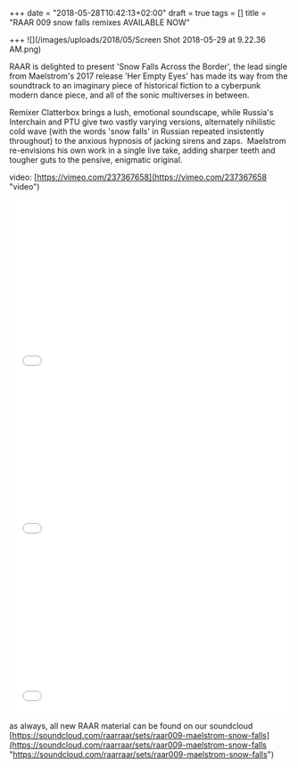 +++
date = "2018-05-28T10:42:13+02:00"
draft = true
tags = []
title = "RAAR 009 snow falls remixes AVAILABLE NOW"

+++
![](/images/uploads/2018/05/Screen Shot 2018-05-29 at 9.22.36 AM.png)

RAAR is delighted to present 'Snow Falls Across the Border', the lead single from Maelstrom's 2017 release 'Her Empty Eyes' has made its way from the soundtrack to an imaginary piece of historical fiction to a cyberpunk modern dance piece, and all of the sonic multiverses in between.

Remixer Clatterbox brings a lush, emotional soundscape, while Russia's Interchain and PTU give two vastly varying versions, alternately nihilistic cold wave (with the words 'snow falls' in Russian repeated insistently throughout) to the anxious hypnosis of jacking sirens and zaps.  Maelstrom re-envisions his own work in a single live take, adding sharper teeth and tougher guts to the pensive, enigmatic original.

video: [https://vimeo.com/237367658](https://vimeo.com/237367658 "video")

<iframe width="100%" height="20" scrolling="no" frameborder="no" allow="autoplay" src="[https://w.soundcloud.com/player/?url=https%3A//api.soundcloud.com/tracks/421290537&color=%23322422&inverse=false&auto_play=false&show_user=true](https://w.soundcloud.com/player/?url=https%3A//api.soundcloud.com/tracks/421290537&color=%23322422&inverse=false&auto_play=false&show_user=true "https://w.soundcloud.com/player/?url=https%3A//api.soundcloud.com/tracks/421290537&color=%23322422&inverse=false&auto_play=false&show_user=true")"></iframe>

<iframe width="100%" height="300" scrolling="no" frameborder="no" allow="autoplay" src="[https://w.soundcloud.com/player/?url=https%3A//api.soundcloud.com/tracks/421385172&color=%23322422&auto_play=false&hide_related=false&show_comments=true&show_user=true&show_reposts=false&show_teaser=true&visual=true](https://w.soundcloud.com/player/?url=https%3A//api.soundcloud.com/tracks/421385172&color=%23322422&auto_play=false&hide_related=false&show_comments=true&show_user=true&show_reposts=false&show_teaser=true&visual=true "https://w.soundcloud.com/player/?url=https%3A//api.soundcloud.com/tracks/421385172&color=%23322422&auto_play=false&hide_related=false&show_comments=true&show_user=true&show_reposts=false&show_teaser=true&visual=true")"></iframe>

<iframe width="100%" height="300" scrolling="no" frameborder="no" allow="autoplay" src="[https://w.soundcloud.com/player/?url=https%3A//api.soundcloud.com/tracks/424204896&color=%23322422&auto_play=false&hide_related=false&show_comments=true&show_user=true&show_reposts=false&show_teaser=true&visual=true](https://w.soundcloud.com/player/?url=https%3A//api.soundcloud.com/tracks/424204896&color=%23322422&auto_play=false&hide_related=false&show_comments=true&show_user=true&show_reposts=false&show_teaser=true&visual=true "https://w.soundcloud.com/player/?url=https%3A//api.soundcloud.com/tracks/424204896&color=%23322422&auto_play=false&hide_related=false&show_comments=true&show_user=true&show_reposts=false&show_teaser=true&visual=true")"></iframe>

<iframe width="100%" height="300" scrolling="no" frameborder="no" allow="autoplay" src="[https://w.soundcloud.com/player/?url=https%3A//api.soundcloud.com/tracks/426595587&color=%23322422&auto_play=false&hide_related=false&show_comments=true&show_user=true&show_reposts=false&show_teaser=true&visual=true](https://w.soundcloud.com/player/?url=https%3A//api.soundcloud.com/tracks/426595587&color=%23322422&auto_play=false&hide_related=false&show_comments=true&show_user=true&show_reposts=false&show_teaser=true&visual=true "https://w.soundcloud.com/player/?url=https%3A//api.soundcloud.com/tracks/426595587&color=%23322422&auto_play=false&hide_related=false&show_comments=true&show_user=true&show_reposts=false&show_teaser=true&visual=true")"></iframe>

as always, all new RAAR material can be found on our soundcloud [https://soundcloud.com/raarraar/sets/raar009-maelstrom-snow-falls](https://soundcloud.com/raarraar/sets/raar009-maelstrom-snow-falls "https://soundcloud.com/raarraar/sets/raar009-maelstrom-snow-falls")